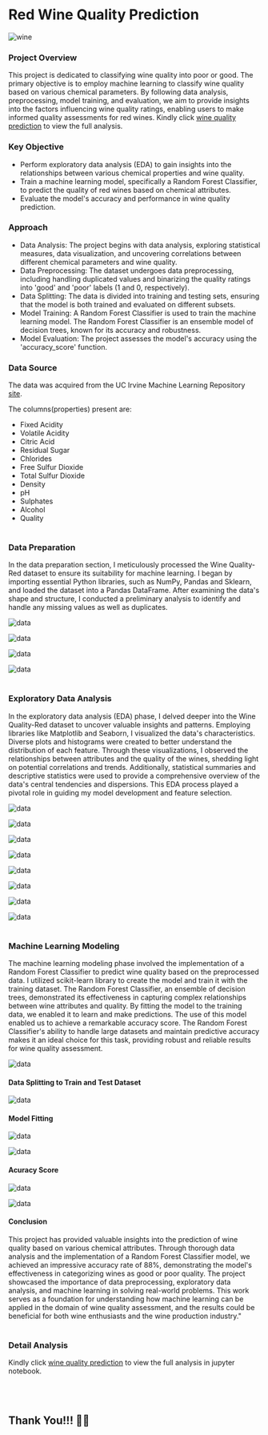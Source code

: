# Red Wine Quality Prediction

![wine](https://github.com/hayfordatim/Red-Wine-Quality-Prediction/blob/main/Images/Wine%20Image.jpeg)


### Project Overview

This project is dedicated to classifying wine quality into poor or good. The primary objective is to employ machine learning to classify wine quality based on various chemical parameters. By following data analysis, preprocessing, model training, and evaluation, we aim to provide insights into the factors influencing wine quality ratings, enabling users to make informed quality assessments for red wines.
Kindly click [wine quality prediction](https://github.com/hayfordatim/Red-Wine-Quality-Prediction/blob/main/Wine%20Quality%20Prediction.ipynb) to view the full analysis. 


### Key Objective

- Perform exploratory data analysis (EDA) to gain insights into the relationships between various chemical properties and wine quality.
- Train a machine learning model, specifically a Random Forest Classifier, to predict the quality of red wines based on chemical attributes.
- Evaluate the model's accuracy and performance in wine quality prediction.


### Approach

- Data Analysis: The project begins with data analysis, exploring statistical measures, data visualization, and uncovering correlations between different chemical parameters and wine quality.
- Data Preprocessing: The dataset undergoes data preprocessing, including handling duplicated values and binarizing the quality ratings into 'good' and 'poor' labels (1 and 0, respectively).
- Data Splitting: The data is divided into training and testing sets, ensuring that the model is both trained and evaluated on different subsets.
- Model Training: A Random Forest Classifier is used to train the machine learning model. The Random Forest Classifier is an ensemble model of decision trees, known for its accuracy and robustness.
- Model Evaluation: The project assesses the model's accuracy using the 'accuracy_score' function.


### Data Source

The data was acquired from the UC Irvine Machine Learning Repository [site](http://archive.ics.uci.edu/dataset/186/wine+quality).

The columns(properties) present are:

- Fixed Acidity
- Volatile Acidity
- Citric Acid
- Residual Sugar
- Chlorides
- Free Sulfur Dioxide
- Total Sulfur Dioxide
- Density
- pH
- Sulphates
- Alcohol
- Quality
<br><br>
### Data Preparation

In the data preparation section, I meticulously processed the Wine Quality-Red dataset to ensure its suitability for machine learning. I began by importing essential Python libraries, such as NumPy, Pandas and Sklearn, and loaded the dataset into a Pandas DataFrame. After examining the data's shape and structure, I conducted a preliminary analysis to identify and handle any missing values as well as duplicates. 

![data](https://github.com/hayfordatim/Red-Wine-Quality-Prediction/blob/main/Images/carbon-4.png)

![data](https://github.com/hayfordatim/Red-Wine-Quality-Prediction/blob/main/Images/s1.png)

![data](https://github.com/hayfordatim/Red-Wine-Quality-Prediction/blob/main/Images/carbon-6.png)

![data](https://github.com/hayfordatim/Red-Wine-Quality-Prediction/blob/main/Images/s2.png)
<br><br>
### Exploratory Data Analysis

In the exploratory data analysis (EDA) phase, I delved deeper into the Wine Quality-Red dataset to uncover valuable insights and patterns. Employing libraries like Matplotlib and Seaborn, I visualized the data's characteristics. Diverse plots and histograms were created to better understand the distribution of each feature. Through these visualizations, I observed the relationships between attributes and the quality of the wines, shedding light on potential correlations and trends. Additionally, statistical summaries and descriptive statistics were used to provide a comprehensive overview of the data's central tendencies and dispersions. This EDA process played a pivotal role in guiding my model development and feature selection.

![data](https://github.com/hayfordatim/Red-Wine-Quality-Prediction/blob/main/Images/carbon-7.png)

![data](https://github.com/hayfordatim/Red-Wine-Quality-Prediction/blob/main/Images/s4.png)

![data](https://github.com/hayfordatim/Red-Wine-Quality-Prediction/blob/main/Images/carbon-8.png)

![data](https://github.com/hayfordatim/Red-Wine-Quality-Prediction/blob/main/Images/s5.png)

![data](https://github.com/hayfordatim/Red-Wine-Quality-Prediction/blob/main/Images/carbon-9.png)

![data](https://github.com/hayfordatim/Red-Wine-Quality-Prediction/blob/main/Images/s6.png)

![data](https://github.com/hayfordatim/Red-Wine-Quality-Prediction/blob/main/Images/carbon-10.png)

![data](https://github.com/hayfordatim/Red-Wine-Quality-Prediction/blob/main/Images/s7.png)
<br><br>
### Machine Learning Modeling

The machine learning modeling phase involved the implementation of a Random Forest Classifier to predict wine quality based on the preprocessed data. I utilized scikit-learn library to create the model and train it with the training dataset. The Random Forest Classifier, an ensemble of decision trees, demonstrated its effectiveness in capturing complex relationships between wine attributes and quality. By fitting the model to the training data, we enabled it to learn and make predictions. The use of this model enabled us to achieve a remarkable accuracy score. The Random Forest Classifier's ability to handle large datasets and maintain predictive accuracy makes it an ideal choice for this task, providing robust and reliable results for wine quality assessment.

![data](https://github.com/hayfordatim/Red-Wine-Quality-Prediction/blob/main/Images/carbon-11.png)

#### Data Splitting to Train and Test Dataset

![data](https://github.com/hayfordatim/Red-Wine-Quality-Prediction/blob/main/Images/carbon-12.png)

#### Model Fitting

![data](https://github.com/hayfordatim/Red-Wine-Quality-Prediction/blob/main/Images/carbon-13.png)

![data](https://github.com/hayfordatim/Red-Wine-Quality-Prediction/blob/main/Images/carbon-14.png)

#### Acuracy Score
![data](https://github.com/hayfordatim/Red-Wine-Quality-Prediction/blob/main/Images/carbon-15.png)

![data](https://github.com/hayfordatim/Red-Wine-Quality-Prediction/blob/main/Images/s8.png)

#### Conclusion

This project has provided valuable insights into the prediction of wine quality based on various chemical attributes. Through thorough data analysis and the implementation of a Random Forest Classifier model, we achieved an impressive accuracy rate of 88%, demonstrating the model's effectiveness in categorizing wines as good or poor quality. The project showcased the importance of data preprocessing, exploratory data analysis, and machine learning in solving real-world problems. This work serves as a foundation for understanding how machine learning can be applied in the domain of wine quality assessment, and the results could be beneficial for both wine enthusiasts and the wine production industry."
<br><br>
### Detail Analysis

Kindly click [wine quality prediction](https://github.com/hayfordatim/Red-Wine-Quality-Prediction/blob/main/Wine%20Quality%20Prediction.ipynb) to view the full analysis in jupyter notebook.


<br><br>

## Thank You!!! 🙂😉
